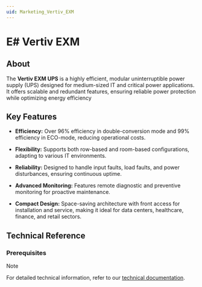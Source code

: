 ```yaml
---
uid: Marketing_Vertiv_EXM
---
```


# E# Vertiv EXM

## About

The **Vertiv EXM UPS** is a highly efficient, modular uninterruptible power supply (UPS) designed for medium-sized IT and critical power applications. It offers scalable and redundant features, ensuring reliable power protection while optimizing energy efficiency

## Key Features

- **Efficiency:** Over 96% efficiency in double-conversion mode and 99% efficiency in ECO-mode, reducing operational costs.

- **Flexibility:** Supports both row-based and room-based configurations, adapting to various IT environments.

- **Reliability:** Designed to handle input faults, load faults, and power disturbances, ensuring continuous uptime.

- **Advanced Monitoring:** Features remote diagnostic and preventive monitoring for proactive maintenance.

- **Compact Design:** Space-saving architecture with front access for installation and service, making it ideal for data centers, healthcare, finance, and retail sectors.

## Technical Reference

### Prerequisites

> [!NOTE]
> For detailed technical information, refer to our [technical documentation](xref:Connector_help_Vertiv_EXM).
